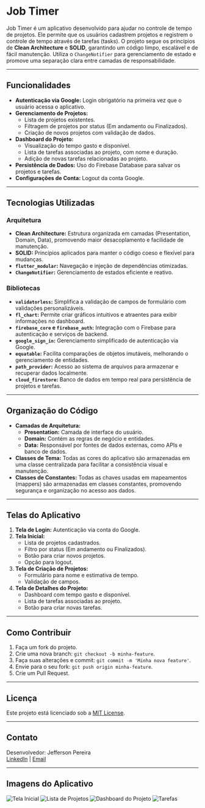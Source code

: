 # Job Timer

Job Timer é um aplicativo desenvolvido para ajudar no controle de tempo de projetos. Ele permite que os usuários cadastrem projetos e registrem o controle de tempo através de tarefas (tasks). O projeto segue os princípios de **Clean Architecture** e **SOLID**, garantindo um código limpo, escalável e de fácil manutenção. Utiliza o `ChangeNotifier` para gerenciamento de estado e promove uma separação clara entre camadas de responsabilidade.

---

## Funcionalidades

- **Autenticação via Google:** Login obrigatório na primeira vez que o usuário acessa o aplicativo.
- **Gerenciamento de Projetos:**
  - Lista de projetos existentes.
  - Filtragem de projetos por status (Em andamento ou Finalizados).
  - Criação de novos projetos com validação de dados.
- **Dashboard do Projeto:**
  - Visualização do tempo gasto e disponível.
  - Lista de tarefas associadas ao projeto, com nome e duração.
  - Adição de novas tarefas relacionadas ao projeto.
- **Persistência de Dados:** Uso do Firebase Database para salvar os projetos e tarefas.
- **Configurações de Conta:** Logout da conta Google.

---

## Tecnologias Utilizadas

### **Arquitetura**
- **Clean Architecture:** Estrutura organizada em camadas (Presentation, Domain, Data), promovendo maior desacoplamento e facilidade de manutenção.
- **SOLID:** Princípios aplicados para manter o código coeso e flexível para mudanças.
- **`flutter_modular`:** Navegação e injeção de dependências otimizadas.
- **`ChangeNotifier`:** Gerenciamento de estados eficiente e reativo.

### **Bibliotecas**
- **`validatorless`:** Simplifica a validação de campos de formulário com validações personalizáveis.
- **`fl_chart`:** Permite criar gráficos intuitivos e atraentes para exibir informações no dashboard.
- **`firebase_core` e `firebase_auth`:** Integração com o Firebase para autenticação e serviços de backend.
- **`google_sign_in`:** Gerenciamento simplificado de autenticação via Google.
- **`equatable`:** Facilita comparações de objetos imutáveis, melhorando o gerenciamento de entidades.
- **`path_provider`:** Acesso ao sistema de arquivos para armazenar e recuperar dados localmente.
- **`cloud_firestore`:** Banco de dados em tempo real para persistência de projetos e tarefas.

---

## Organização do Código

- **Camadas de Arquitetura:** 
  - **Presentation:** Camada de interface do usuário.
  - **Domain:** Contém as regras de negócio e entidades.
  - **Data:** Responsável por fontes de dados externas, como APIs e banco de dados.
- **Classes de Tema:** Todas as cores do aplicativo são armazenadas em uma classe centralizada para facilitar a consistência visual e manutenção.
- **Classes de Constantes:** Todas as chaves usadas em mapeamentos (mappers) são armazenadas em classes constantes, promovendo segurança e organização no acesso aos dados.

---

## Telas do Aplicativo

1. **Tela de Login:** Autenticação via conta do Google.
2. **Tela Inicial:**
   - Lista de projetos cadastrados.
   - Filtro por status (Em andamento ou Finalizados).
   - Botão para criar novos projetos.
   - Opção para logout.
3. **Tela de Criação de Projetos:**
   - Formulário para nome e estimativa de tempo.
   - Validação de campos.
4. **Tela de Detalhes do Projeto:**
   - Dashboard com tempo gasto e disponível.
   - Lista de tarefas associadas ao projeto.
   - Botão para criar novas tarefas.

---

## Como Contribuir

1. Faça um fork do projeto.
2. Crie uma nova branch: `git checkout -b minha-feature`.
3. Faça suas alterações e commit: `git commit -m 'Minha nova feature'`.
4. Envie para o seu fork: `git push origin minha-feature`.
5. Crie um Pull Request.

---

## Licença

Este projeto está licenciado sob a [MIT License](LICENSE).

---

## Contato

Desenvolvedor: Jefferson Pereira  
[LinkedIn](https://www.linkedin.com/in/jefferson-oliveira-780a191b6/) | [Email](mailto:jpo.developer@gmail.com)

---

## Imagens do Aplicativo

![Tela Inicial](docs/images/readme/home.png)
![Lista de Projetos](docs/images/readme/projetos.png)
![Dashboard do Projeto](docs/images/readme/dashboard.png)
![Tarefas](docs/images/readme/task.png)
